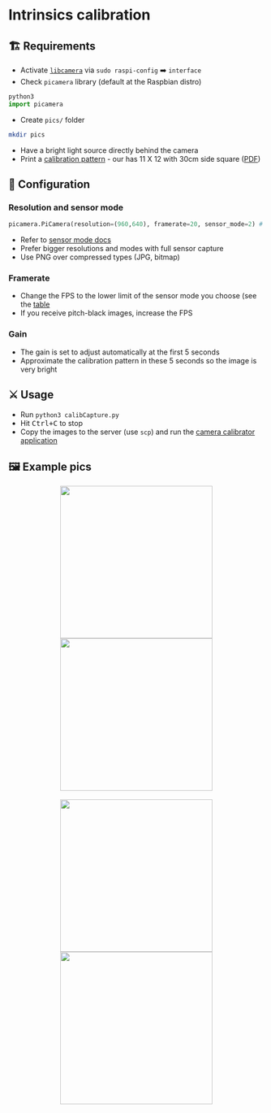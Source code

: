 # Intrinsics calibration

## 🏗️ Requirements

- Activate [`libcamera`](https://www.raspberrypi.com/documentation/accessories/camera.html#:~:text=Run%20sudo%20raspi%2Dconfig%20.,Reboot%20your%20Raspberry%20Pi%20again) via `sudo raspi-config` :arrow_right: `interface`
- Check `picamera` library (default at the Raspbian distro)
``` python
python3
import picamera
```
- Create `pics/` folder
``` bash
mkdir pics
```
- Have a bright light source directly behind the camera
- Print a [calibration pattern](https://docs.opencv.org/4.x/da/d0d/tutorial_camera_calibration_pattern.html) - our has 11 X 12 with 30cm side square ([PDF](https://github.com/debOliveira/myCameraCalibrator/tree/main/python/pdf))

## 🧰 Configuration

### Resolution and sensor mode

```python
picamera.PiCamera(resolution=(960,640), framerate=20, sensor_mode=2) # line 7 in calibCapture.py
```
- Refer to [sensor mode docs](https://picamera.readthedocs.io/en/release-1.13/fov.html#sensor-modes)
- Prefer bigger resolutions and modes with full sensor capture
- Use PNG over compressed types (JPG, bitmap)

### Framerate

- Change the FPS to the lower limit of the sensor mode you choose (see the [table]([url](https://picamera.readthedocs.io/en/release-1.13/fov.html#sensor-modes)) 
- If you receive pitch-black images, increase the FPS

### Gain

- The gain is set to adjust automatically at the first 5 seconds
- Approximate the calibration pattern in these 5 seconds so the image is very bright

## ⚔️ Usage

- Run `python3 calibCapture.py`
- Hit <kbd>Ctrl+C</kbd> to stop
- Copy the images to the server (use `scp`) and run the [camera calibrator application](https://github.com/debOliveira/myCameraCalibrator)

## 🖼️ Example pics

 <p align="center">
<img src="https://user-images.githubusercontent.com/48807586/177628962-0bc55667-9e42-4df5-b561-c19c39566cfd.png" height="300" align="center">
<img src="https://user-images.githubusercontent.com/48807586/177629909-fe780ae5-4fff-4817-a7e8-bd28ac0e00a5.png" height="300" align="center"><br><br>
<img src="https://user-images.githubusercontent.com/48807586/177629924-51aee180-2a6a-44b6-892f-6906a22174c9.png" height="300" align="center">
<img src="https://user-images.githubusercontent.com/48807586/177630302-cd32b6c9-6b18-49d8-9d33-7db810586d98.png" height="300" align="center">
</p>
